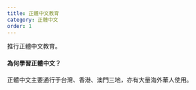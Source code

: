 ```yaml
---
title: 正體中文教育
category: 正體中文
order: 1
---
```


推行正體中文教育。

 #### 為何學習正體中文？

正體中文主要通行于台灣、香港、澳門三地，亦有大量海外華人使用。

